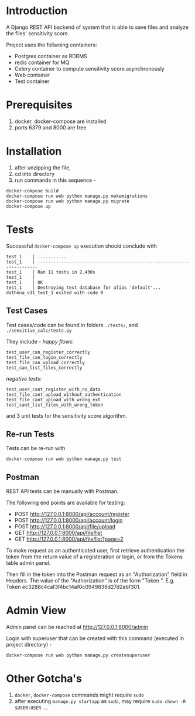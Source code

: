 # Introduction
A Django REST API backend of system that is able to save files and analyze the files' sensitivity score. 

Project uses the follwoing containers:
- Postgres container as RDBMS
- redis container for MQ
- Celery container to compute sensitivity score asynchronously
- Web container
- Test container

# Prerequisites
1. docker, docker-compose are installed
2. ports 6379 and 8000 are free

# Installation
1. after unzipping the file, 
2. cd into directory
3. run commands in this sequence - 
```
docker-compose build
docker-compose run web python manage.py makemigrations
docker-compose run web python manage.py migrate
docker-compose up
```

# Tests
Successful `docker-compose up` execution should conclude with 
```
test_1    | ...........
test_1    | ----------------------------------------------------------------------
test_1    | Ran 11 tests in 2.430s
test_1    | 
test_1    | OK
test_1    | Destroying test database for alias 'default'...
dathena_v11_test_1 exited with code 0
```
## Test Cases
Test cases/code can be found in folders `./tests/`, and `./sensitive_calc/tests.py`

They include -
*happy flows:*
```
test_user_can_register_correctly
test_file_can_login_correctly
test_file_can_upload_correctly
test_can_list_files_correctly
```
*negative tests:*
```
test_user_cant_register_with_no_data
test_file_cant_upload_without_authentication
test_file_cant_upload_with_wrong_ext
test_cant_list_files_with_wrong_token
```
and 3 unit tests for the sensitivity score algorithm.

## Re-run Tests
Tests can be re-run with 
```
docker-compose run web python manage.py test
```

## Postman
REST API tests can be manually with Postman. 

The following end points are available for testing: 
- POST http://127.0.0.1:8000/api/account/register 
- POST http://127.0.0.1:8000/api/account/login
- POST http://127.0.0.1:8000/api/file/upload 
- GET http://127.0.0.1:8000/api/file/list 
- GET http://127.0.0.1:8000/api/file/list?page=2 

To make request as an authenticated user, first retrieve authentication the token from the return value of a registeration or login, or from the Tokens table admin panel. 

Then fill in the token into the Postman request as an "Authorization" field in Headers. The value of the "Authorization" is of the form "Token <Token>". E.g. Token ec3288c4caf3f4bc14af0c0949838d27d2abf301.

# Admin View
Admin panel can be reached at http://127.0.0.1:8000/admin

Login with superuser that can be created with this command (executed in project directory) -
```
docker-compose run web python manage.py createsuperuser
```

# Other Gotcha's 
1. `docker`, `docker-compose` commands might require `sudo`
2. after executing `manage.py startapp` as `sudo`, may require `sudo chown -R $USER:USER .`.
